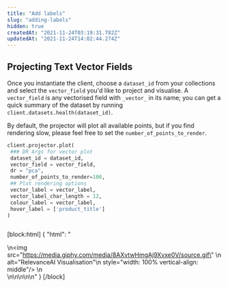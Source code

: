 ```yaml
---
title: "Add labels"
slug: "adding-labels"
hidden: true
createdAt: "2021-11-24T03:19:31.782Z"
updatedAt: "2021-11-24T14:02:44.274Z"
---
```

## Projecting Text Vector Fields

Once you instantiate the client, choose a `dataset_id` from your collections and select the `vector_field` you'd like to project and visualise. A `vector_field` is any vectorised field with `_vector_` in its name; you can get a quick summary of the dataset by running `client.datasets.health(dataset_id)`.

By default, the projector will plot all available points, but if you find rendering slow, please feel free to set the `number_of_points_to_render`.

```python Python (SDK)
client.projector.plot(
 ### DR Args for vector plot
 dataset_id = dataset_id,
 vector_field = vector_field,
 dr = "pca",
 number_of_points_to_render=100,
 ## Plot rendering options
 vector_label = vector_label,
 vector_label_char_length = 12,
 colour_label = vector_label,
 hover_label = ['product_title']
)
```
```python
```

[block:html]
{
  "html": "<div>\n<img src=\"https://media.giphy.com/media/8AXvtwHmgAj9Xvxe0V/source.gif\" \n     alt=\"RelevanceAI Visualisation\"\n     style=\"width: 100% vertical-align: middle\"/> \n</div>\n\n\n\n<style></style>\n"
}
[/block]
